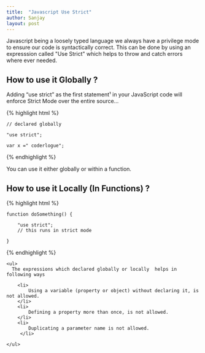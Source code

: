 ```yaml
---
title:  "Javascript Use Strict"
author: Sanjay
layout: post
---
```


Javascript being a loosely typed language we always have a privilege mode to ensure our code is syntactically correct.
This can be done by using  an expresssion called "Use Strict" which helps to throw and catch errors where ever needed.


<h2>How to use it Globally ?</h2>

Adding “use strict” as the first statement¹ in your JavaScript code will enforce Strict Mode over the entire source…

{% highlight html %}

    // declared globally 
    
    "use strict";
    
    var x =" coderlogue";
    
{% endhighlight %}

You can use it either globally or within a function. 

<h2>How to use it Locally (In Functions) ?</h2>
{% highlight html %}

    function doSomething() {
    
        "use strict";
        // this runs in strict mode
        
    }
    
{% endhighlight %}

    <ul>
      The expressions which declared globally or locally  helps in following ways 
    
        <li>
            Using a variable (property or object) without declaring it, is not allowed.
        </li>
        <li>
            Defining a property more than once, is not allowed.
        </li>
        <li>
            Duplicating a parameter name is not allowed.
         </li>
         
    </ul>
